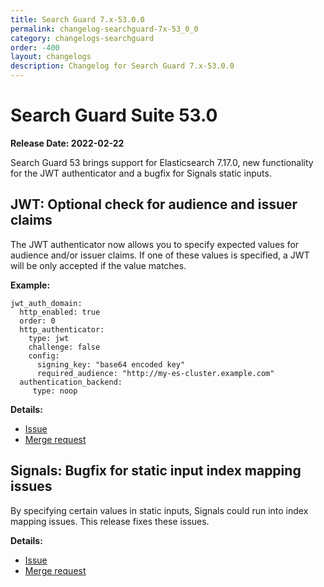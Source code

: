```yaml
---
title: Search Guard 7.x-53.0.0
permalink: changelog-searchguard-7x-53_0_0
category: changelogs-searchguard
order: -400
layout: changelogs
description: Changelog for Search Guard 7.x-53.0.0
---
```


<!--- Copyright 2021 floragunn GmbH -->

# Search Guard Suite 53.0

**Release Date: 2022-02-22**

Search Guard 53 brings support for Elasticsearch 7.17.0, new functionality for the JWT authenticator and a bugfix for Signals static inputs.

## JWT: Optional check for audience and issuer claims

The JWT authenticator now allows you to specify expected values for audience and/or issuer claims. If one of these values is specified, a JWT will be only accepted if the value matches. 

**Example:**

```
jwt_auth_domain:
  http_enabled: true
  order: 0
  http_authenticator:
    type: jwt
    challenge: false
    config:
      signing_key: "base64 encoded key"
      required_audience: "http://my-es-cluster.example.com"
  authentication_backend:
     type: noop
```

**Details:**

* [Issue](https://git.floragunn.com/search-guard/search-guard-suite-enterprise/-/issues/56)
* [Merge request](https://git.floragunn.com/search-guard/search-guard-suite-enterprise/-/merge_requests/132)

## Signals: Bugfix for static input index mapping issues

By specifying certain values in static inputs, Signals could run into index mapping issues. This release fixes these issues.


**Details:**

* [Issue](https://git.floragunn.com/search-guard/search-guard-suite-enterprise/-/issues/54)
* [Merge request](https://git.floragunn.com/search-guard/search-guard-suite-enterprise/-/merge_requests/165)

